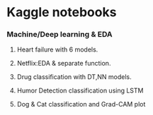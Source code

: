 # Kaggle notebooks 
### Machine/Deep learning & EDA
1. Heart failure with 6 models.

2. Netflix:EDA & separate function.

3. Drug classification with DT,NN models.

4. Humor Detection classification using LSTM 

5. Dog & Cat classification and Grad-CAM plot
